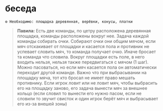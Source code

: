 # беседа


```
⚙ Необходимо: площадка деревянная, верёвки, конусы, платки
```
> **Павила:** Есть две команды, по цетру расположена деревянная площадка, команды расположены вокруг нее. Задача каждой команды собирать очки. Собирают очки они общим мячом, если мяч отскакивает от площадки и касается пола и противник не успевает словить мяч, то команда получает очко. Иначе бросает та команда что словила. Вокруг площадки есть поле, в него входить нельзя, нельзя также передвигаться с мячом (1 шаг). Можно пасоваться, но если мяч касается пола он автоматически переходит другой команде. Важно что при выбрасывании на площадку мяча, тот кто бросал не имеет право мешать противнику. Если игрок ловит или не ловит мяч, чтобы выбрасить его на площадку заново, его задача вынести мяч за внешнее кольцо (если словил то вынести его нужно пасом, если не словили то звучит свисток и один игрок берёт мяч и выбрасывает его из-за внешей зоны)
